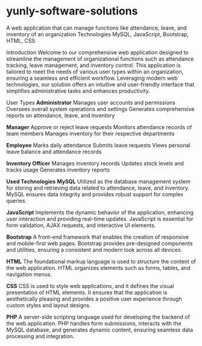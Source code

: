 # yunly-software-solutions
A web application that can manage functions like attendance, leave, and inventory of an organization   Technologies MySQL, JavaScript, Bootstrap, HTML, CSS

Introduction
Welcome to our comprehensive web application designed to streamline the management of organizational functions such as attendance tracking, leave management, and inventory control. This application is tailored to meet the needs of various user types within an organization, ensuring a seamless and efficient workflow. Leveraging modern web technologies, our solution offers an intuitive and user-friendly interface that simplifies administrative tasks and enhances productivity.

User Types
**Administrator**
Manages user accounts and permissions
Oversees overall system operations and settings
Generates comprehensive reports on attendance, leave, and inventory

**Manager**
Approve or reject leave requests
Monitors attendance records of team members
Manages inventory for their respective departments

**Employee**
Marks daily attendance
Submits leave requests
Views personal leave balance and attendance records

**Inventory Officer**
Manages inventory records
Updates stock levels and tracks usage
Generates inventory reports

**Used Technologies**
**MySQL**
Utilized as the database management system for storing and retrieving data related to attendance, leave, and inventory. MySQL ensures data integrity and provides robust support for complex queries.

**JavaScript**
Implements the dynamic behavior of the application, enhancing user interaction and providing real-time updates. JavaScript is essential for form validation, AJAX requests, and interactive UI elements.

**Bootstrap**
A front-end framework that enables the creation of responsive and mobile-first web pages. Bootstrap provides pre-designed components and utilities, ensuring a consistent and modern look across all devices.

**HTML**
The foundational markup language is used to structure the content of the web application. HTML organizes elements such as forms, tables, and navigation menus.

**CSS**
CSS is used to style web applications, and it defines the visual presentation of HTML elements. It ensures that the application is aesthetically pleasing and provides a positive user experience through custom styles and layout designs.

**PHP**
A server-side scripting language used for developing the backend of the web application. PHP handles form submissions, interacts with the MySQL database, and generates dynamic content, ensuring seamless data processing and integration.
